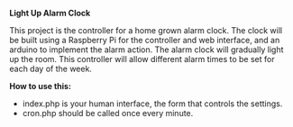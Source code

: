 **Light Up Alarm Clock**

This project is the controller for a home grown alarm clock.
The clock will be built using a Raspberry Pi for the controller and web interface, 
and an arduino to implement the alarm action.
The alarm clock will gradually light up the room.
This controller will allow different alarm times to be set for each day of the week.

**How to use this:**
- index.php is your human interface, the form that controls the settings.
- cron.php should be called once every minute.
